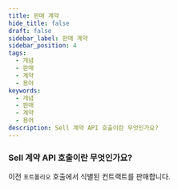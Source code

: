 ```yaml
---
title: 판매 계약
hide_title: false
draft: false
sidebar_label: 판매 계약
sidebar_position: 4
tags:
  - 개념
  - 판매
  - 계약
  - 용어
keywords:
  - 개념
  - 판매
  - 계약
  - 용어
description: Sell 계약 API 호출이란 무엇인가요?
---
```


### Sell 계약 API 호출이란 무엇인가요?

이전 `포트폴리오` 호출에서 식별된 컨트랙트를 판매합니다.
